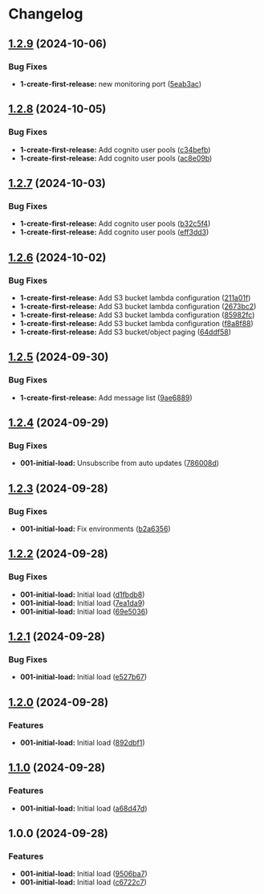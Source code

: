 # Changelog

## [1.2.9](https://github.com/jensvogt/awsmock-ui/compare/v1.2.8...v1.2.9) (2024-10-06)


### Bug Fixes

* **1-create-first-release:** new monitoring port ([5eab3ac](https://github.com/jensvogt/awsmock-ui/commit/5eab3ac5b93c25c3be9ef63f218719ec9343d5c1))

## [1.2.8](https://github.com/jensvogt/awsmock-ui/compare/v1.2.7...v1.2.8) (2024-10-05)


### Bug Fixes

* **1-create-first-release:** Add cognito user pools ([c34befb](https://github.com/jensvogt/awsmock-ui/commit/c34befb2dae9331c693f8e024cd501d785590665))
* **1-create-first-release:** Add cognito user pools ([ac8e09b](https://github.com/jensvogt/awsmock-ui/commit/ac8e09bbd390b47411a37ba16a7c42a9afc5f6fd))

## [1.2.7](https://github.com/jensvogt/awsmock-ui/compare/v1.2.6...v1.2.7) (2024-10-03)


### Bug Fixes

* **1-create-first-release:** Add cognito user pools ([b32c5f4](https://github.com/jensvogt/awsmock-ui/commit/b32c5f45b5c4f8c3af8a78eb8b62401f278bcbca))
* **1-create-first-release:** Add cognito user pools ([eff3dd3](https://github.com/jensvogt/awsmock-ui/commit/eff3dd33e9bad2d0be21ce207ade9f4e1ffaa67b))

## [1.2.6](https://github.com/jensvogt/awsmock-ui/compare/v1.2.5...v1.2.6) (2024-10-02)


### Bug Fixes

* **1-create-first-release:** Add S3 bucket lambda configuration ([211a01f](https://github.com/jensvogt/awsmock-ui/commit/211a01f22addc8cc75c6a0c664a8162952139e10))
* **1-create-first-release:** Add S3 bucket lambda configuration ([2673bc2](https://github.com/jensvogt/awsmock-ui/commit/2673bc2a537f48642424376759373914329ff638))
* **1-create-first-release:** Add S3 bucket lambda configuration ([85982fc](https://github.com/jensvogt/awsmock-ui/commit/85982fc6050ee20f080d0bf613cbb17a5da1df71))
* **1-create-first-release:** Add S3 bucket lambda configuration ([f8a8f88](https://github.com/jensvogt/awsmock-ui/commit/f8a8f88bb906f0e19a6e8629a4bdfc92726d752e))
* **1-create-first-release:** Add S3 bucket/object paging ([64ddf58](https://github.com/jensvogt/awsmock-ui/commit/64ddf5857754a1b8686e363f90ae088e7ea524be))

## [1.2.5](https://github.com/jensvogt/awsmock-ui/compare/v1.2.4...v1.2.5) (2024-09-30)


### Bug Fixes

* **1-create-first-release:** Add message list ([9ae6889](https://github.com/jensvogt/awsmock-ui/commit/9ae6889b4b2376179ed7754675fc82ca7aa089d1))

## [1.2.4](https://github.com/jensvogt/awsmock-ui/compare/v1.2.3...v1.2.4) (2024-09-29)


### Bug Fixes

* **001-initial-load:** Unsubscribe from auto updates ([786008d](https://github.com/jensvogt/awsmock-ui/commit/786008daa895f6fdb80c7788fc515f2d4c3b11f0))

## [1.2.3](https://github.com/jensvogt/awsmock-ui/compare/v1.2.2...v1.2.3) (2024-09-28)


### Bug Fixes

* **001-initial-load:** Fix environments ([b2a6356](https://github.com/jensvogt/awsmock-ui/commit/b2a6356a1e466834f4b6243d9b55ae305cf43161))

## [1.2.2](https://github.com/jensvogt/awsmock-ui/compare/v1.2.1...v1.2.2) (2024-09-28)


### Bug Fixes

* **001-initial-load:** Initial load ([d1fbdb8](https://github.com/jensvogt/awsmock-ui/commit/d1fbdb832f30384a6f2f0ca984267fdc0b9f8432))
* **001-initial-load:** Initial load ([7ea1da9](https://github.com/jensvogt/awsmock-ui/commit/7ea1da95318e52f2997c3f8dad2db22a1df9ec5c))
* **001-initial-load:** Initial load ([69e5036](https://github.com/jensvogt/awsmock-ui/commit/69e5036e4bfecb90b8ab3db2d5c4fd571c46da8d))

## [1.2.1](https://github.com/jensvogt/awsmock-ui/compare/v1.2.0...v1.2.1) (2024-09-28)


### Bug Fixes

* **001-initial-load:** Initial load ([e527b67](https://github.com/jensvogt/awsmock-ui/commit/e527b673cb5b1c328c80ad6dd5fbdd64acee4e7b))

## [1.2.0](https://github.com/jensvogt/awsmock-ui/compare/v1.1.0...v1.2.0) (2024-09-28)


### Features

* **001-initial-load:** Initial load ([892dbf1](https://github.com/jensvogt/awsmock-ui/commit/892dbf15762432f376613cce0739416474483938))

## [1.1.0](https://github.com/jensvogt/awsmock-ui/compare/v1.0.0...v1.1.0) (2024-09-28)


### Features

* **001-initial-load:** Initial load ([a68d47d](https://github.com/jensvogt/awsmock-ui/commit/a68d47d4cf9435d8a15dfbc4d5e80aae3357342a))

## 1.0.0 (2024-09-28)


### Features

* **001-initial-load:** Initial load ([9506ba7](https://github.com/jensvogt/awsmock-ui/commit/9506ba7071edf7ebbc221ef5cc24af06a328d2f8))
* **001-initial-load:** Initial load ([c6722c7](https://github.com/jensvogt/awsmock-ui/commit/c6722c70b49898c76219be2787cb8fa7b75d582d))

